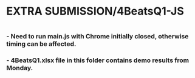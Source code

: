 # EXTRA SUBMISSION/4BeatsQ1-JS
#
### - Need to run main.js  with Chrome initially closed, otherwise timing can be affected.
### - 4BeatsQ1.xlsx file in this folder contains demo results from Monday.

